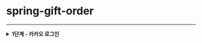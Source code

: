 # spring-gift-order

---
<details>
<summary><strong>1단계 - 카카오 로그인</strong></summary>

- application-secret-key.properties에 추가
    - cliendt_id
    - redirect_uri
- .gitignore에 properties 추가
- KakaoProperties 생성
    - config 패키지에 생성
    - client_id
    - redirect_uri
- Application 수정
- KakaoLoginController 생성
    - 카카오 로그인 화면
    - 액세스 토큰 얻기
- KakaoAccessTokenDTO 생성
- KakaoService 생성
    - 인가 코드를 통해 액세스 토큰 받기
- 카카오 로그인 화면 만들기
    - 버튼 클릭 시 로그인 화면으로 이동
- 액세스 토큰 얻기 성공 화면 만들기
</details>